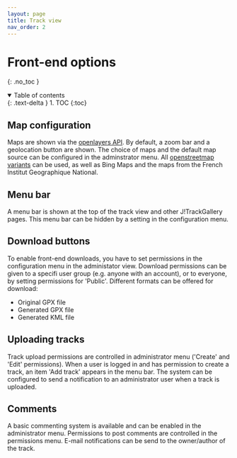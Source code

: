 ```yaml
---
layout: page
title: Track view
nav_order: 2
---
```


# Front-end options

{: .no_toc }

<details open markdown="block">
  <summary>
    Table of contents
  </summary>
  {: .text-delta }
1. TOC
{:toc}
</details>

## Map configuration

Maps are shown via the [openlayers API](https://openlayers.org/). By default, a zoom bar and a geolocation button are shown. 
The choice of maps and the default map source can be configured in the adminstrator menu. 
All [openstreetmap variants](https://wiki.openstreetmap.org/wiki/Using_OpenStreetMap#Ready-made_online_maps) can be used, as well as Bing Maps and the maps from the French Institut Geographique National.

## Menu bar

A menu bar is shown at the top of the track view and other J!TrackGallery pages. This menu bar can be hidden by a setting in the configuration menu.

## Download buttons

To enable front-end downloads, you have to set permissions in the configuration menu in the administator view. 
Download permissions can be given to a specifi user group (e.g. anyone with an account), or to everyone, by setting permissions for 'Public'.
Different formats can be offered for download:
  - Original GPX file
  - Generated GPX file
  - Generated KML file

## Uploading tracks

Track upload permissions are controlled in administrator menu ('Create' and 'Edit' permissions). 
When a user is logged in and has permission to create a track, an item 'Add track' appears in the menu bar.
The system can be configured to send a notification to an administrator user when a track is uploaded.

## Comments

A basic commenting system is available and can be enabled in the administrator menu. Permissions to post comments are controlled in the permissions menu.
E-mail notifications can be send to the owner/author of the track.
